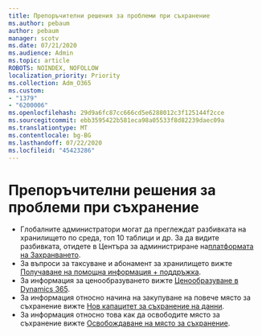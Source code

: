 ```yaml
---
title: Препоръчителни решения за проблеми при съхранение
ms.author: pebaum
author: pebaum
manager: scotv
ms.date: 07/21/2020
ms.audience: Admin
ms.topic: article
ROBOTS: NOINDEX, NOFOLLOW
localization_priority: Priority
ms.collection: Adm_O365
ms.custom:
- "1379"
- "6200006"
ms.openlocfilehash: 29d9a6fc87cc666cd5e6288012c3f125144f2cce
ms.sourcegitcommit: ebb3595422b581eca98a05533f8d82239daec09a
ms.translationtype: MT
ms.contentlocale: bg-BG
ms.lasthandoff: 07/22/2020
ms.locfileid: "45423286"
---
```

# <a name="recommended-solutions-for-storage-issues"></a>Препоръчителни решения за проблеми при съхранение

- Глобалните администратори могат да преглеждат разбивката на хранилището по среда, топ 10 таблици и др. За да видите разбивката, отидете в Центъра за администриране на[платформата на Захранването](https://admin.powerplatform.microsoft.com/analytics/d365ce). 
- За въпроси за таксуване и абонамент за хранилището вижте [Получаване на помощна информация + поддръжка](https://docs.microsoft.com/dynamics365/customer-engagement/admin/contact-information-microsoft-dynamics-365-online-billing-support).
- За информация за ценообразуването вижте [Ценообразуване в Dynamics 365](https://dynamics.microsoft.com/pricing/).
- За информация относно начина на закупуване на повече място за съхранение вижте [Нов капацитет за съхранение на данни](https://go.microsoft.com/fwlink/p/?linkid=2010782).
- За информация относно това как да освободите място за съхранение вижте [Освобождаване на място за съхранение](https://go.microsoft.com/fwlink/p/?linkid=2011105).